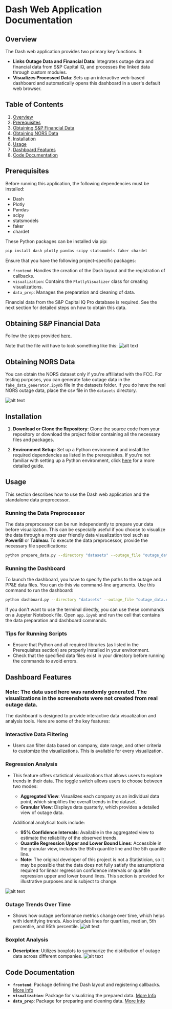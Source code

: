 # Dash Web Application Documentation


## Overview


The Dash web application provides two primary key functions. It:

- **Links Outage Data and Financial Data**: Integrates outage data and financial data from S&P Capital IQ, and processes the linked data through custom modules.
- **Visualizes Processed Data**: Sets up an interactive web-based dashboard and automatically opens this dashboard in a user's default web browser.


## Table of Contents

1. [Overview](#overview)
2. [Prerequisites](#prerequisites)
3. [Obtaining S&P Financial Data](#obtaining-sp-financial-data)
4. [Obtaining NORS Data](#obtaining-NORS-data)
5. [Installation](#installation)
6. [Usage](#usage)
7. [Dashboard Features](#dashboard-features)
8. [Code Documentation](#code-documentation)

## Prerequisites

Before running this application, the following dependencies must be installed:

- Dash
- Plotly
- Pandas
- scipy
- statsmodels
- faker
- chardet

These Python packages can be installed via pip:

```bash
pip install dash plotly pandas scipy statsmodels faker chardet
```

Ensure that you have the following project-specific packages:

- `frontend`: Handles the creation of the Dash layout and the registration of callbacks.
- `visualization`: Contains the `PlotlyVisualizer` class for creating visualizations.
- `data_prep`: Manages the preparation and cleaning of data.

Financial data from the S&P Capital IQ Pro database is required. See the next section for detailed steps on how to obtain this data.

## Obtaining S&P Financial Data

Follow the steps provided [here.](docs/S&P.md)

Note that the file will have to look something like this:
![alt text](images/image-1.png)

## Obtaining NORS Data

You can obtain the NORS dataset only if you're affiliated with the FCC. For testing purposes, you can generate fake outage data in the `fake_data_generator.ipynb` file in the datasets folder. If you do have the real NORS outage data, place the csv file in the `datasets` directory.

![alt text](images/image-3.png)


## Installation

1. **Download or Clone the Repository**:
   Clone the source code from your repository or download the project folder containing all the necessary files and packages.

2. **Environment Setup**:
   Set up a Python environment and install the required dependencies as listed in the prerequisites. If you're not familiar with setting up a Python environment, click [here](docs/environment.md) for a more detailed guide.

## Usage

This section describes how to use the Dash web application and the standalone data preprocessor.

### Running the Data Preprocessor

The data preprocessor can be run independently to prepare your data before visualization. This can be especially useful if you choose to visualize the data through a more user friendly data visualization tool such as **PowerBI** or **Tableau**. To execute the data preprocessor, provide the necessary file specifications:

```bash
python prepare_data.py --directory "datasets" --outage_file "outage_data.csv" --ppe_file "ppe.xlsx"
```

### Running the Dashboard

To launch the dashboard, you have to specify the paths to the outage and PP&E data files. You can do this via command-line arguments. Use this command to run the dashboard:

```bash
python dashboard.py --directory "datasets" --outage_file "outage_data.csv" --ppe_file "ppe.xlsx"
```

If you don't want to use the terminal directly, you can use these commands on a Jupyter Notebook file. Open `app.ipynb` and run the cell that contains the data preparation and dashboard commands.



### Tips for Running Scripts

- Ensure that Python and all required libraries (as listed in the Prerequisites section) are properly installed in your environment.
- Check that the specified data files exist in your directory before running the commands to avoid errors.


## Dashboard Features

### Note: The data used here was randomly generated. The visualizations in the screenshots were not created from real outage data.

The dashboard is designed to provide interactive data visualization and analysis tools. Here are some of the key features:

### Interactive Data Filtering
- Users can filter data based on company, date range, and other criteria to customize the visualizations. This is available for every visualization.

### Regression Analysis
- This feature offers statistical visualizations that allows users to explore trends in their data. The toggle switch allows users to choose between two modes:
  - **Aggregated View**: Visualizes each company as an individual data point, which simplifies the overall trends in the dataset.
  - **Granular View**: Displays data quarterly, which provides a detailed view of outage data.
  
  Additional analytical tools include:
  - **95% Confidence Intervals**: Available in the aggregated view to estimate the reliability of the observed trends.
  - **Quantile Regression Upper and Lower Bound Lines**: Accessible in the granular view, includes the 95th quantile line and the 5th quantile line.
  - **Note:** The original developer of this project is not a Statistician, so it may be possible that the data does not fully satisfy the assumptions required for linear regression confidence intervals or quantile regression upper and lower bound lines. This section is provided for illustrative purposes and is subject to change.

![alt text](images/image%20copy.png)

### Outage Trends Over Time
- Shows how outage performance metrics change over time, which helps with identifying trends. Also includes lines for quartiles, median, 5th percentile, and 95th percentile.
![alt text](image.png)

### Boxplot Analysis
- **Description**: Utilizes boxplots to summarize the distribution of outage data across different companies.
![alt text](image-1.png)


## Code Documentation

- **`frontend`**: Package defining the Dash layout and registering callbacks. [More Info](frontend/README.md)
- **`visualization`**: Package for visualizing the prepared data. [More Info](visualization/README.md)
- **`data_prep`**: Package for preparing and cleaning data. [More Info](data_prep/README.md)

